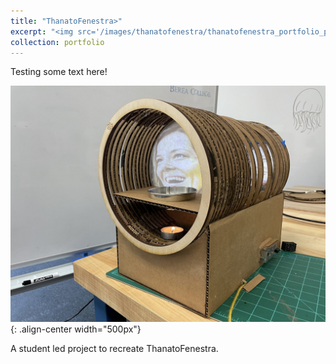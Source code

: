 ```yaml
---
title: "ThanatoFenestra>"
excerpt: "<img src='/images/thanatofenestra/thanatofenestra_portfolio_pic.jpg' width='200px'>"
collection: portfolio
---
```


Testing some text here!

![ThanatoFenestra](/images/thanatofenestra_portfolio_pic.jpg "ThanatoFenestra"){: .align-center width="500px"}

A student led project to recreate ThanatoFenestra. 
